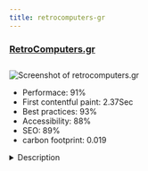 ```yaml
---
title: retrocomputers-gr
---
```


<div style="height: 3rem">
  <a href="https://www.retrocomputers.gr"><h3>RetroComputers.gr</h3></a>
</div>
<img loading="lazy" src="/images/thumbs/retrocomputers.gr.jpg" alt="Screenshot of retrocomputers.gr" />
<ul>
  <li>Performace: 91%</li>
  <li>
    First contentful paint:
    2.37Sec
  </li>
  <li>Best practices: 93%</li>
  <li>Accessibility: 88%</li>
  <li>SEO: 89%</li>
  <li>carbon footprint: 0.019</li>
</ul>
<details>
  <summary>Description</summary>
  <p>RetroComputers.gr - A site dedicated to retro computers, retro consoles and their history, retro gaming, and also the collections of old computers, consoles and video games. 

There is a forum to discuss everything about retro games and retro hardware / software or about the collections of retro computers / consoles,, there are huge galleries with photos of my private collections of retro computers / consoles / games in a form like a kind of a virtual museum, articles with useful information about retro computers etc. 

Also the team of the site performs retro computers and consoles exhibitions (retro gatherings) to the public for free with a lot of retro gaming, giving the opportunity to young and old people to see live the history of computers and gaming for free.The site was built in Joomla! 2.5 and has been updated to Joomla! 3.x.
Site is always updated to the latest Joomla! version.
It's responsive and uses the Joomla's template protostar.</p>
</details>

